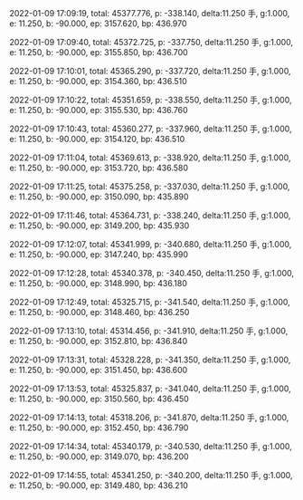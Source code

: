 2022-01-09 17:09:19, total: 45377.776, p: -338.140, delta:11.250 手, g:1.000, e: 11.250, b: -90.000, ep: 3157.620, bp: 436.970

2022-01-09 17:09:40, total: 45372.725, p: -337.750, delta:11.250 手, g:1.000, e: 11.250, b: -90.000, ep: 3155.850, bp: 436.700

2022-01-09 17:10:01, total: 45365.290, p: -337.720, delta:11.250 手, g:1.000, e: 11.250, b: -90.000, ep: 3154.360, bp: 436.510

2022-01-09 17:10:22, total: 45351.659, p: -338.550, delta:11.250 手, g:1.000, e: 11.250, b: -90.000, ep: 3155.530, bp: 436.760

2022-01-09 17:10:43, total: 45360.277, p: -337.960, delta:11.250 手, g:1.000, e: 11.250, b: -90.000, ep: 3154.120, bp: 436.510

2022-01-09 17:11:04, total: 45369.613, p: -338.920, delta:11.250 手, g:1.000, e: 11.250, b: -90.000, ep: 3153.720, bp: 436.580

2022-01-09 17:11:25, total: 45375.258, p: -337.030, delta:11.250 手, g:1.000, e: 11.250, b: -90.000, ep: 3150.090, bp: 435.890

2022-01-09 17:11:46, total: 45364.731, p: -338.240, delta:11.250 手, g:1.000, e: 11.250, b: -90.000, ep: 3149.200, bp: 435.930

2022-01-09 17:12:07, total: 45341.999, p: -340.680, delta:11.250 手, g:1.000, e: 11.250, b: -90.000, ep: 3147.240, bp: 435.990

2022-01-09 17:12:28, total: 45340.378, p: -340.450, delta:11.250 手, g:1.000, e: 11.250, b: -90.000, ep: 3148.990, bp: 436.180

2022-01-09 17:12:49, total: 45325.715, p: -341.540, delta:11.250 手, g:1.000, e: 11.250, b: -90.000, ep: 3148.460, bp: 436.250

2022-01-09 17:13:10, total: 45314.456, p: -341.910, delta:11.250 手, g:1.000, e: 11.250, b: -90.000, ep: 3152.810, bp: 436.840

2022-01-09 17:13:31, total: 45328.228, p: -341.350, delta:11.250 手, g:1.000, e: 11.250, b: -90.000, ep: 3151.450, bp: 436.600

2022-01-09 17:13:53, total: 45325.837, p: -341.040, delta:11.250 手, g:1.000, e: 11.250, b: -90.000, ep: 3150.560, bp: 436.450

2022-01-09 17:14:13, total: 45318.206, p: -341.870, delta:11.250 手, g:1.000, e: 11.250, b: -90.000, ep: 3152.450, bp: 436.790

2022-01-09 17:14:34, total: 45340.179, p: -340.530, delta:11.250 手, g:1.000, e: 11.250, b: -90.000, ep: 3149.070, bp: 436.200

2022-01-09 17:14:55, total: 45341.250, p: -340.200, delta:11.250 手, g:1.000, e: 11.250, b: -90.000, ep: 3149.480, bp: 436.210